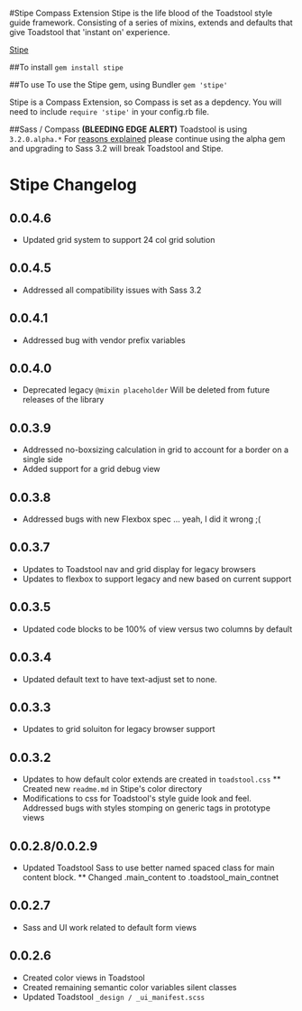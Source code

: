 #Stipe Compass Extension
Stipe is the life blood of the Toadstool style guide framework. Consisting of a series of mixins, extends and defaults that give Toadstool that 'instant on' experience. 

[Stipe](https://rubygems.org/gems/stipe)

##To install
`gem install stipe`

##To use 
To use the Stipe gem, using Bundler `gem 'stipe'`

Stipe is a Compass Extension, so Compass is set as a depdency. You will need to include `require 'stipe'` in your config.rb file.

##Sass / Compass
**(BLEEDING EDGE ALERT)** Toadstool is using ``3.2.0.alpha.*``
For [reasons explained](/Anotheruiguy/toadstool/blob/master/doc-src/exploited-bug.md) please continue using the alpha gem and upgrading to Sass 3.2 will break Toadstool and Stipe. 

# Stipe Changelog
## 0.0.4.6
* Updated grid system to support 24 col grid solution 

## 0.0.4.5
* Addressed all compatibility issues with Sass 3.2 

## 0.0.4.1
* Addressed bug with vendor prefix variables 

## 0.0.4.0
* Deprecated legacy `@mixin placeholder` Will be deleted from future releases of the library

## 0.0.3.9
* Addressed no-boxsizing calculation in grid to account for a border on a single side
* Added support for a grid debug view

## 0.0.3.8
* Addressed bugs with new Flexbox spec ... yeah, I did it wrong ;(

## 0.0.3.7
* Updates to Toadstool nav and grid display for legacy browsers
* Updates to flexbox to support legacy and new based on current support

## 0.0.3.5
* Updated code blocks to be 100% of view versus two columns by default

## 0.0.3.4
* Updated default text to have text-adjust set to none.

## 0.0.3.3
* Updates to grid soluiton for legacy browser support

## 0.0.3.2
* Updates to how default color extends are created in `toadstool.css`
** Created new `readme.md` in Stipe's color directory
* Modifications to css for Toadstool's style guide look and feel. Addressed bugs with styles stomping on generic tags in prototype views

## 0.0.2.8/0.0.2.9
* Updated Toadstool Sass to use better named spaced class for main content block. 
** Changed .main_content to .toadstool_main_contnet

## 0.0.2.7
* Sass and UI work related to default form views

## 0.0.2.6
* Created color views in Toadstool
* Created remaining semantic color variables silent classes
* Updated Toadstool `_design / _ui_manifest.scss` 

